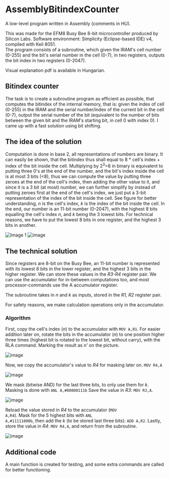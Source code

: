 # AssemblyBitindexCounter
A low-level program written in Assembly (comments in HU).

This was made for the EFM8 Busy Bee 8-bit microcontroller produced by Silicon Labs. Software environment: Simplicity (Eclipse-based IDE) v4, compiled with Keil 8051.  
The program consists of a subroutine, which given the IRAM's cell number (0-255) and the bit's serial number in the cell (0-7), in two registers, outputs the bit index in two registers (0-2047). 

Visual explanation pdf is available in Hungarian.

## Bitindex counter
  The task is to create a subroutine program as efficient as possible, that computes the bitindex of the internal memory, that is: given the index of cell (0-255) in the IRAM and the serial number/index of the current bit in the cell (0-7), output the serial number of the bit (equivalent to the number of bits between the given bit and the IRAM's starting bit, in cell 0 with index 0). I came up with a fast solution using bit shifting.

## The idea of the solution

Computation is done in base 2, all representations of numbers are binary. It can easily be shown, that the bitindex thus shall equal to 8 * cell's index + index of the bit inside the cell. Multiplying by 2<sup>3</sup>=8 in binary is equivalent to putting three 0's at the end of the number, and the bit's index inside the cell is at most 3 bits (<8), thus we can compute the value by putting three zeroes at the end of the cell's index, then adding the other value to it, and since it is a 3 bit (at most) number, we can further simplify by instead of putting zeroes first at the end of the cell's index, we just put a 3-bit representation of the index of the bit inside the cell. See figure for better understanding, *n* is the cell's index, *k* is the index of the bit inside the cell. In the end, our number is an 11-bit number (0-2047), with the highest 8 bits equalling the cell's index *n*, and *k* being the 3 lowest bits. For technical reasons, we have to put the lowest 8 bits in one register, and the highest 3 bits in another.

![Image 1](https://user-images.githubusercontent.com/82604073/236261895-998962fc-34b6-438e-8ced-ba8127ac092a.jpg)
![image](https://user-images.githubusercontent.com/82604073/236264876-2486dbee-8d0d-4ff8-a27b-724edd71663b.png)

## The technical solution

Since registers are 8-bit on the Busy Bee, an 11-bit number is represented with its lowest 8 bits in the lower register, and the highest 3 bits in the higher register. We can store these values in the *R3-R4* register pair. We can use the accumulator for in-between computations too, and most processor-commands use the A accumulator register.

The subroutine takes in *n* and *k* as inputs, stored in the *R1, R2* register pair.

For safety reasons, we make calculation operations only in the accumulator.

### Algorithm
First, copy the cell's index (*n*) to the accumulator with <code>MOV A,R1</code>. For easier addition later on, rotate the bits in the accumulator (*n*) to one position higher three times (highest bit is rotated to the lowest bit, without carry), with the RLA command. Marking the result as *n'* on the picture.

![image](https://user-images.githubusercontent.com/82604073/236266484-e6290569-c71f-4814-b4d5-58c661da4d1a.png)

Now, we copy the accumulator's value to *R4* for masking later on. <code>MOV R4,A</code>

![image](https://user-images.githubusercontent.com/82604073/236269190-6df1ee20-831b-4b5d-ba5a-5b734ceaee76.png)

We mask (bitwise AND) for the last three bits, to only use them for *k*. Masking is done with <code>ANL A,#00000111b</code> Save the value in *R3*: <code>MOV R3,A</code>.

![image](https://user-images.githubusercontent.com/82604073/236270379-604e1df3-a641-4fce-9dba-9dbeaadbe7dc.png)

Reload the value stored in *R4* to the accumulator (<code>MOV A,R4</code>). Mask for the 5 highest bits with <code>ANL A,#11111000b</code>, then add the *k* (to be stored last three bits): <code>ADD A,R2</code>. Lastly, store the value in *R4*: <code>MOV R4,A</code>, and return from the subroutine.

![image](https://user-images.githubusercontent.com/82604073/236274310-6dfcfbe3-d557-4f15-88d7-37514f90f7a8.png)


## Additional code

A main function is created for testing, and some extra commands are called for better functioning.
